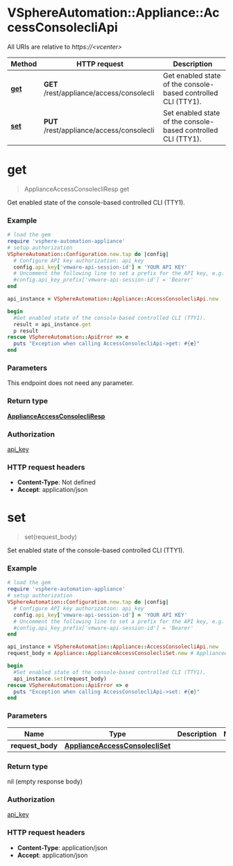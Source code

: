 # VSphereAutomation::Appliance::AccessConsolecliApi

All URIs are relative to *https://&lt;vcenter&gt;*

Method | HTTP request | Description
------------- | ------------- | -------------
[**get**](AccessConsolecliApi.md#get) | **GET** /rest/appliance/access/consolecli | Get enabled state of the console-based controlled CLI (TTY1).
[**set**](AccessConsolecliApi.md#set) | **PUT** /rest/appliance/access/consolecli | Set enabled state of the console-based controlled CLI (TTY1).


# **get**
> ApplianceAccessConsolecliResp get

Get enabled state of the console-based controlled CLI (TTY1).

### Example
```ruby
# load the gem
require 'vsphere-automation-appliance'
# setup authorization
VSphereAutomation::Configuration.new.tap do |config|
  # Configure API key authorization: api_key
  config.api_key['vmware-api-session-id'] = 'YOUR API KEY'
  # Uncomment the following line to set a prefix for the API key, e.g. 'Bearer' (defaults to nil)
  #config.api_key_prefix['vmware-api-session-id'] = 'Bearer'
end

api_instance = VSphereAutomation::Appliance::AccessConsolecliApi.new

begin
  #Get enabled state of the console-based controlled CLI (TTY1).
  result = api_instance.get
  p result
rescue VSphereAutomation::ApiError => e
  puts "Exception when calling AccessConsolecliApi->get: #{e}"
end
```

### Parameters
This endpoint does not need any parameter.

### Return type

[**ApplianceAccessConsolecliResp**](ApplianceAccessConsolecliResp.md)

### Authorization

[api_key](../README.md#api_key)

### HTTP request headers

 - **Content-Type**: Not defined
 - **Accept**: application/json



# **set**
> set(request_body)

Set enabled state of the console-based controlled CLI (TTY1).

### Example
```ruby
# load the gem
require 'vsphere-automation-appliance'
# setup authorization
VSphereAutomation::Configuration.new.tap do |config|
  # Configure API key authorization: api_key
  config.api_key['vmware-api-session-id'] = 'YOUR API KEY'
  # Uncomment the following line to set a prefix for the API key, e.g. 'Bearer' (defaults to nil)
  #config.api_key_prefix['vmware-api-session-id'] = 'Bearer'
end

api_instance = VSphereAutomation::Appliance::AccessConsolecliApi.new
request_body = Appliance::ApplianceAccessConsolecliSet.new # ApplianceAccessConsolecliSet | 

begin
  #Set enabled state of the console-based controlled CLI (TTY1).
  api_instance.set(request_body)
rescue VSphereAutomation::ApiError => e
  puts "Exception when calling AccessConsolecliApi->set: #{e}"
end
```

### Parameters

Name | Type | Description  | Notes
------------- | ------------- | ------------- | -------------
 **request_body** | [**ApplianceAccessConsolecliSet**](ApplianceAccessConsolecliSet.md)|  | 

### Return type

nil (empty response body)

### Authorization

[api_key](../README.md#api_key)

### HTTP request headers

 - **Content-Type**: application/json
 - **Accept**: application/json



